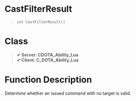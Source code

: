 # CastFilterResult
> `int CastFilterResult()`
# Class
> __✔ Server: CDOTA_Ability_Lua__  
> __✔ Client: C_DOTA_Ability_Lua__  
# Function Description
Determine whether an issued command with no target is valid.

